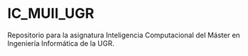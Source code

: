 # IC_MUII_UGR
Repositorio para la asignatura Inteligencia Computacional del Máster en Ingeniería Informática de la UGR.
